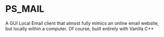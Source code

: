 # PS_MAIL
A GUI Local Email client that almost fully mimics an online email website, but locally within a computer. Of course, built entirely with Vanilla C++
